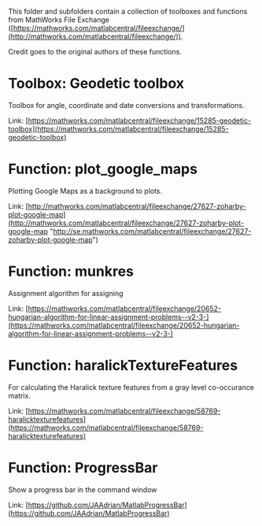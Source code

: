 This folder and subfolders contain a collection of toolboxes and functions from MathWorks File Exchange ([https://mathworks.com/matlabcentral/fileexchange/](http://mathworks.com/matlabcentral/fileexchange/)).

Credit goes to the original authors of these functions.

# Toolbox: Geodetic toolbox #

Toolbox for angle, coordinate and date conversions and transformations.

Link: [https://mathworks.com/matlabcentral/fileexchange/15285-geodetic-toolbox](https://mathworks.com/matlabcentral/fileexchange/15285-geodetic-toolbox)

# Function: plot\_google\_maps #

Plotting Google Maps as a background to plots.

Link: [http://mathworks.com/matlabcentral/fileexchange/27627-zoharby-plot-google-map](http://mathworks.com/matlabcentral/fileexchange/27627-zoharby-plot-google-map "http://se.mathworks.com/matlabcentral/fileexchange/27627-zoharby-plot-google-map")

# Function: munkres

Assignment algorithm for assigning 

Link: [https://mathworks.com/matlabcentral/fileexchange/20652-hungarian-algorithm-for-linear-assignment-problems--v2-3-](https://mathworks.com/matlabcentral/fileexchange/20652-hungarian-algorithm-for-linear-assignment-problems--v2-3-)

# Function: haralickTextureFeatures

For calculating the Haralick texture features from a gray level co-occurance matrix. 

Link: [https://mathworks.com/matlabcentral/fileexchange/58769-haralicktexturefeatures](https://mathworks.com/matlabcentral/fileexchange/58769-haralicktexturefeatures)

# Function: ProgressBar

Show a progress bar in the command window

Link: [https://github.com/JAAdrian/MatlabProgressBar](https://github.com/JAAdrian/MatlabProgressBar)
